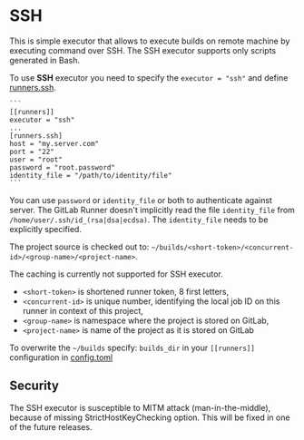 # SSH

This is simple executor that allows to execute builds on remote machine by executing command over SSH.
The SSH executor supports only scripts generated in Bash.

To use **SSH** executor you need to specify the `executor = "ssh"` and define
[runners.ssh](https://gitlab.com/gitlab-org/gitlab-ci-multi-runner/blob/master/docs/configuration/advanced-configuration.md#the-runnersssh-section).

    ```
    [[runners]]
    executor = "ssh"
    ...
    [runners.ssh]
    host = "my.server.com"
    port = "22"
    user = "root"
    password = "root.password"
    identity_file = "/path/to/identity/file"
    ```

You can use `password` or `identity_file` or both to authenticate against server.
The GitLab Runner doesn't implicitly read the file `identity_file` from `/home/user/.ssh/id_(rsa|dsa|ecdsa)`.
The `identity_file` needs to be explicitly specified.

The project source is checked out to:
`~/builds/<short-token>/<concurrent-id>/<group-name>/<project-name>`.

The caching is currently not supported for SSH executor.

* `<short-token>` is shortened runner token, 8 first letters,
* `<concurrent-id>` is unique number, identifying the local job ID on this runner in context of this project,
* `<group-name>` is namespace where the project is stored on GitLab,
* `<project-name>` is name of the project as it is stored on GitLab

To overwrite the `~/builds` specify:
`builds_dir` in your `[[runners]]` configuration in [config.toml](../configuration/advanced_configuration.md)

## Security

The SSH executor is susceptible to MITM attack (man-in-the-middle), because of missing StrictHostKeyChecking option.
This will be fixed in one of the future releases.
